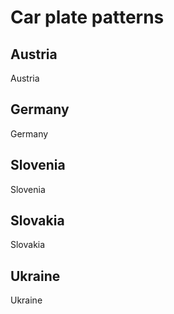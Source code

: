 # Car plate patterns

## Austria

Austria

## Germany

Germany

## Slovenia

Slovenia

## Slovakia

Slovakia

## Ukraine

Ukraine
